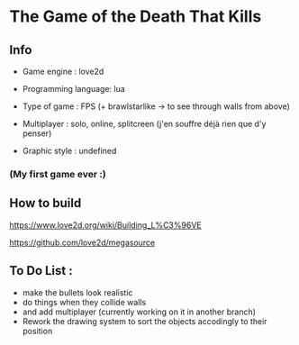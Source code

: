 # The Game of the Death That Kills

## Info

 - Game engine : love2d

 - Programming language: lua

 - Type of game : FPS (+ brawlstarlike -> to see through walls from above)

 - Multiplayer : solo, online, splitcreen (j'en souffre déjà rien que d'y penser)

 - Graphic style : undefined
### (My first game ever :)
## How to build
https://www.love2d.org/wiki/Building_L%C3%96VE

https://github.com/love2d/megasource

## To Do List :

 - make the bullets look realistic
 - do things when they collide walls
 - and add multiplayer (currently working on it in another branch)
 - Rework the drawing system to sort the objects accodingly to their position
